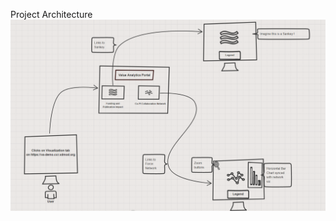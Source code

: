 Project Architecture
![XDMoD Architecture](/images/project_architecture.PNG?raw=true "XDMoD Architecture")
